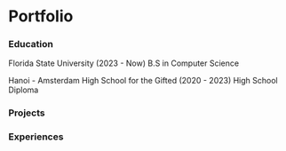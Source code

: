 # Portfolio

### Education
Florida State University (2023 - Now)
B.S in Computer Science

Hanoi - Amsterdam High School for the Gifted (2020 - 2023)
High School Diploma

### Projects

### Experiences

